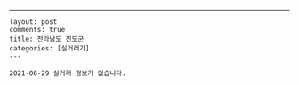 ---
    layout: post
    comments: true
    title: 전라남도 진도군
    categories: [실거래가]
    ---

    2021-06-29 실거래 정보가 없습니다.

    